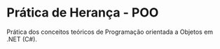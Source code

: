 # Prática de Herança - POO
 Prática dos conceitos teóricos de Programação orientada a Objetos em .NET (C#).
